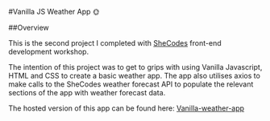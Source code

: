 #Vanilla JS Weather App 🌞

##Overview

This is the second project I completed with [SheCodes](https://www.shecodes.io/) front-end development workshop.

The intention of this project was to get to grips with using Vanilla Javascript, HTML and CSS to create a basic weather app.
The app also utilises axios to make calls to the SheCodes weather forecast API to populate the relevant sections of the app with weather forecast data.

The hosted version of this app can be found here: [Vanilla-weather-app](https://phenomenal-genie-a596d5.netlify.app)

